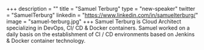 +++
description = ""
title = "Samuel Terburg"
type = "new-speaker"
twitter = "SamuelTerburg"
linkedin = "https://www.linkedin.com/in/samuelterburg/"
image = "samuel-terburg.jpg"
+++
Samuel Terburg is  Cloud Architect specializing in DevOps, CI/ CD & Docker containers. Samuel worked on a daily basis on the establishment of CI / CD environments based on Jenkins & Docker container technology.